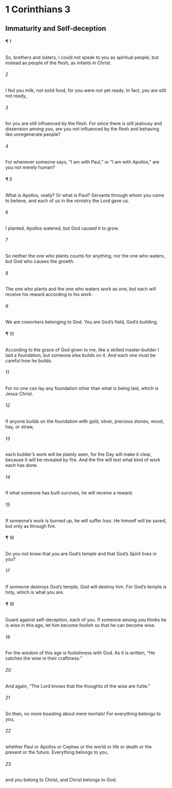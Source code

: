 # 1 Corinthians 3
## Immaturity and Self-deception
###### ¶ 1
So, brothers and sisters, I could not speak to you as spiritual people, but instead as people of the flesh, as infants in Christ.
###### 2
I fed you milk, not solid food, for you were not yet ready. In fact, you are still not ready,
###### 3
for you are still influenced by the flesh. For since there is still jealousy and dissension among you, are you not influenced by the flesh and behaving like unregenerate people?
###### 4
For whenever someone says, “I am with Paul,” or “I am with Apollos,” are you not merely human?
###### ¶ 5
What is Apollos, really? Or what is Paul? Servants through whom you came to believe, and each of us in the ministry the Lord gave us.
###### 6
I planted, Apollos watered, but God caused it to grow.
###### 7
So neither the one who plants counts for anything, nor the one who waters, but God who causes the growth.
###### 8
The one who plants and the one who waters work as one, but each will receive his reward according to his work.
###### 9
We are coworkers belonging to God. You are God’s field, God’s building.
###### ¶ 10
According to the grace of God given to me, like a skilled master-builder I laid a foundation, but someone else builds on it. And each one must be careful how he builds.
###### 11
For no one can lay any foundation other than what is being laid, which is Jesus Christ.
###### 12
If anyone builds on the foundation with gold, silver, precious stones, wood, hay, or straw,
###### 13
each builder’s work will be plainly seen, for the Day will make it clear, because it will be revealed by fire. And the fire will test what kind of work each has done.
###### 14
If what someone has built survives, he will receive a reward.
###### 15
If someone’s work is burned up, he will suffer loss. He himself will be saved, but only as through fire.
###### ¶ 16
Do you not know that you are God’s temple and that God’s Spirit lives in you?
###### 17
If someone destroys God’s temple, God will destroy him. For God’s temple is holy, which is what you are.
###### ¶ 18
Guard against self-deception, each of you. If someone among you thinks he is wise in this age, let him become foolish so that he can become wise.
###### 19
For the wisdom of this age is foolishness with God. As it is written, “He catches the wise in their craftiness.”
###### 20
And again, “The Lord knows that the thoughts of the wise are futile.”
###### 21
So then, no more boasting about mere mortals! For everything belongs to you,
###### 22
whether Paul or Apollos or Cephas or the world or life or death or the present or the future. Everything belongs to you,
###### 23
and you belong to Christ, and Christ belongs to God.
